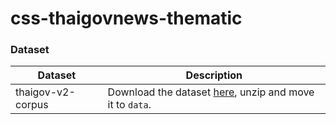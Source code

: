 # css-thaigovnews-thematic

### Dataset
| Dataset | Description |
| ----- |  ---- |
| thaigov-v2-corpus  | Download the dataset [here](https://drive.google.com/file/d/1HElswdqj0rd2PyglD1JSj-T9pk67cGrA/view?usp=sharing), unzip and move it to `data`.|